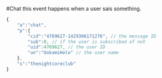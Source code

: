#Chat
this event happens when a user sais something.
```js
{
    "a":"chat",
    "p":{
        "cid":"4769627-1429306171276", // the message ID
        "sub":0, // if the user is subscribed of not
        "uid":4769627, // the user ID
        "un":"OokamiHolo" // the user name
    },
    "s":"thenightcoreclub"
}
```